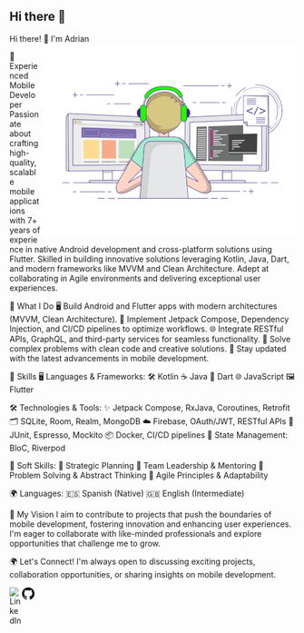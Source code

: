 ## Hi there 👋

Hi there! 👋 I'm Adrian
<img align="right" alt="GIF" src="https://github.com/a7asoft/a7asoft/blob/d564791b1a6b924236e2c2011c8542020e815797/assets/coding-freak.gif" width="450" height="340" />

🚀 Experienced Mobile Developer
Passionate about crafting high-quality, scalable mobile applications with 7+ years of experience in native Android development and cross-platform solutions using Flutter. Skilled in building innovative solutions leveraging Kotlin, Java, Dart, and modern frameworks like MVVM and Clean Architecture. Adept at collaborating in Agile environments and delivering exceptional user experiences.

🎯 What I Do
🖥️ Build Android and Flutter apps with modern architectures (MVVM, Clean Architecture).
🚀 Implement Jetpack Compose, Dependency Injection, and CI/CD pipelines to optimize workflows.
🌐 Integrate RESTful APIs, GraphQL, and third-party services for seamless functionality.
🔧 Solve complex problems with clean code and creative solutions.
🌱 Stay updated with the latest advancements in mobile development.


🔧 Skills
🖥️ Languages & Frameworks:
🛠️ Kotlin
☕ Java
🎯 Dart
🌐 JavaScript
🖼️ Flutter


🛠️ Technologies & Tools:
✨ Jetpack Compose, RxJava, Coroutines, Retrofit
🗂️ SQLite, Room, Realm, MongoDB
☁️ Firebase, OAuth/JWT, RESTful APIs
🧪 JUnit, Espresso, Mockito
📦 Docker, CI/CD pipelines
🔧 State Management: BloC, Riverpod

🧠 Soft Skills:
🎯 Strategic Planning
👥 Team Leadership & Mentoring
🧩 Problem Solving & Abstract Thinking
🔄 Agile Principles & Adaptability

🌍 Languages:
🇪🇸 Spanish (Native)
🇬🇧 English (Intermediate)

🎯 My Vision
I aim to contribute to projects that push the boundaries of mobile development, fostering innovation and enhancing user experiences. I'm eager to collaborate with like-minded professionals and explore opportunities that challenge me to grow.

🌍 Let's Connect!
I'm always open to discussing exciting projects, collaboration opportunities, or sharing insights on mobile development.

<img align="left" alt="LinkedIn" width="22px" src="https://cdn.jsdelivr.net/npm/simple-icons@v3/icons/linkedin.svg" />
<img align="left" alt="GitHub" width="22px" src="https://raw.githubusercontent.com/github/explore/78df643247d429f6cc873026c0622819ad797942/topics/github/github.png" />

<br /> <br />

